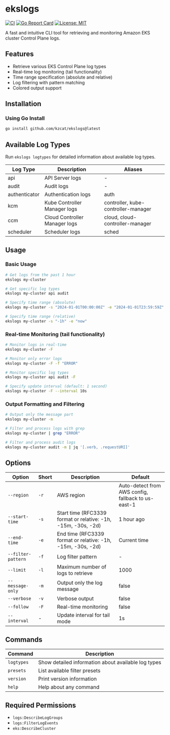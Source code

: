 # ekslogs

[![CI](https://github.com/kzcat/ekslogs/workflows/CI/badge.svg)](https://github.com/kzcat/ekslogs/actions)
[![Go Report Card](https://goreportcard.com/badge/github.com/kzcat/ekslogs)](https://goreportcard.com/report/github.com/kzcat/ekslogs)
[![License: MIT](https://img.shields.io/badge/License-MIT-yellow.svg)](https://opensource.org/licenses/MIT)

A fast and intuitive CLI tool for retrieving and monitoring Amazon EKS cluster Control Plane logs.

## Features

- Retrieve various EKS Control Plane log types
- Real-time log monitoring (tail functionality)
- Time range specification (absolute and relative)
- Log filtering with pattern matching
- Colored output support

## Installation

### Using Go Install
```bash
go install github.com/kzcat/ekslogs@latest
```

## Available Log Types

Run `ekslogs logtypes` for detailed information about available log types.

| Log Type      | Description                       | Aliases                                  |
| ------------- | --------------------------------- | ---------------------------------------- |
| api           | API Server logs                   | -                                        |
| audit         | Audit logs                        | -                                        |
| authenticator | Authentication logs               | auth                                     |
| kcm           | Kube Controller Manager logs      | controller, kube-controller-manager      |
| ccm           | Cloud Controller Manager logs     | cloud, cloud-controller-manager          |
| scheduler     | Scheduler logs                    | sched                                    |

## Usage

### Basic Usage
```bash
# Get logs from the past 1 hour
ekslogs my-cluster

# Get specific log types
ekslogs my-cluster api audit

# Specify time range (absolute)
ekslogs my-cluster -s "2024-01-01T00:00:00Z" -e "2024-01-01T23:59:59Z"

# Specify time range (relative)
ekslogs my-cluster -s "-1h" -e "now"
```

### Real-time Monitoring (tail functionality)
```bash
# Monitor logs in real-time
ekslogs my-cluster -F

# Monitor only error logs
ekslogs my-cluster -F -f "ERROR"

# Monitor specific log types
ekslogs my-cluster api audit -F

# Specify update interval (default: 1 second)
ekslogs my-cluster -F --interval 10s
```

### Output Formatting and Filtering
```bash
# Output only the message part
ekslogs my-cluster -m

# Filter and process logs with grep
ekslogs my-cluster | grep "ERROR"

# Filter and process audit logs
ekslogs my-cluster audit -m | jq '[.verb, .requestURI]'
```

## Options

| Option             | Short | Description                                                     | Default      |
| ------------------ | ----- | --------------------------------------------------------------- | ------------ |
| `--region`         | `-r`  | AWS region                                                      | Auto-detect from AWS config, fallback to us-east-1 |
| `--start-time`     | `-s`  | Start time (RFC3339 format or relative: -1h, -15m, -30s, -2d)   | 1 hour ago   |
| `--end-time`       | `-e`  | End time (RFC3339 format or relative: -1h, -15m, -30s, -2d)     | Current time |
| `--filter-pattern` | `-f`  | Log filter pattern                                              | -            |
| `--limit`          | `-l`  | Maximum number of logs to retrieve                              | 1000         |
| `--message-only`   | `-m`  | Output only the log message                                     | false        |
| `--verbose`        | `-v`  | Verbose output                                                  | false        |
| `--follow`         | `-F`  | Real-time monitoring                                            | false        |
| `--interval`       | -     | Update interval for tail mode                                   | 1s           |

## Commands

| Command    | Description                                      |
| ---------- | ------------------------------------------------ |
| `logtypes` | Show detailed information about available log types |
| `presets`  | List available filter presets                    |
| `version`  | Print version information                        |
| `help`     | Help about any command                           |

## Required Permissions

- `logs:DescribeLogGroups`
- `logs:FilterLogEvents`
- `eks:DescribeCluster`
